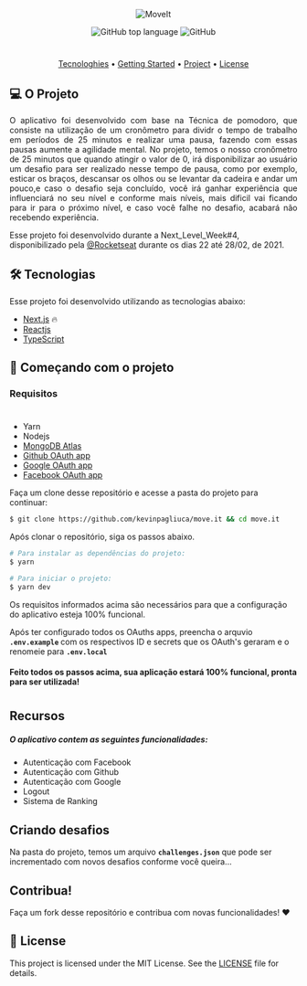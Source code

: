 <p align="center">
  <img src="https://user-images.githubusercontent.com/51030560/108794224-24d43b00-7564-11eb-805a-4fb4dd34b9be.png" alt="MoveIt" />
</p>
<p align="center">
  <img alt="GitHub top language" src="https://img.shields.io/github/languages/top/kevinpagliuca/move.it">                                       
  <img alt="GitHub" src="https://img.shields.io/github/license/kevinpagliuca/move.it?color=brightgreen">
</p>

#

<p align="center">
  <a href="#-Tecnologias">Tecnologhies</a> •
  <a href="#-Começando-com-o-projeto">Getting Started</a> • 
  <a href="#-project">Project</a> • 
  <a href="#-license">License</a>
</p>

## 💻 O Projeto

<p align="justify">
O aplicativo foi desenvolvido com base na Técnica de pomodoro, que consiste na utilização de um cronômetro para dividr o tempo de trabalho em períodos de 25 minutos e realizar uma pausa, fazendo com essas pausas aumente a agilidade mental.
No projeto, temos o nosso cronômetro de 25 minutos que quando atingir o valor de 0, irá disponibilizar ao usuário um desafio para ser realizado nesse tempo de pausa, como por exemplo, esticar os braços, descansar os olhos ou se levantar da cadeira e andar um pouco,e caso o desafio seja concluído, você irá ganhar experiência que influenciará no seu nível e conforme mais níveis, mais dificil vai ficando para ir para o próximo nível, e caso você falhe no desafio, acabará não recebendo experiência.

Esse projeto foi desenvolvido durante a Next_Level_Week#4, disponibilizado pela [@Rocketseat](https://github.com/Rocketseat) durante os dias 22 até 28/02, de 2021.
</p>

## 🛠 Tecnologias

Esse projeto foi desenvolvido utilizando as tecnologias abaixo:

* [Next.js](https://nextjs.org/) 🔥
* [Reactjs](https://reactjs.org)
* [TypeScript](https://www.typescriptlang.org/)

## 🚀 Começando com o projeto

### Requisitos
#
- Yarn
- Nodejs
- [MongoDB Atlas](https://cloud.mongodb.com)
- [Github OAuth app](https://github.com/settings/applications/new)
- [Google OAuth app](https://console.developers.google.com/apis/credentials/oauthclient?previousPage=%2Fapis%2Fcredentials%3Fproject%3Dsmooth-ace-273519&project=smooth-ace-273519)
- [Facebook OAuth app](https://developers.facebook.com/apps/)

Faça um clone desse repositório e acesse a pasta do projeto para continuar:

```bash
$ git clone https://github.com/kevinpagliuca/move.it && cd move.it
```

Após clonar o repositório, siga os passos abaixo.

```bash
# Para instalar as dependências do projeto:
$ yarn

# Para iniciar o projeto:
$ yarn dev
```

Os requisitos informados acima são necessários para que a configuração do aplicativo esteja 100% funcional.

Após ter configurado todos os OAuths apps, preencha o arquvio <b> ``.env.example`` </b> com os respectivos ID e secrets que os OAuth's geraram e o renomeie para <b>``.env.local``</b>

#### Feito todos os passos acima, sua aplicação estará 100% funcional, pronta para ser utilizada!

#

## Recursos

##### O aplicativo contem as seguintes funcionalidades:

- Autenticação com Facebook
- Autenticação com Github
- Autenticação com Google
- Logout
- Sistema de Ranking

## Criando desafios

Na pasta do projeto, temos um arquivo <b>``challenges.json``</b> que pode ser incrementado com novos desafios conforme você queira...

## Contribua!

Faça um fork desse repositório e contribua com novas funcionalidades! ❤️ 


## 📝 License

This project is licensed under the MIT License. See the [LICENSE](LICENSE.md) file for details.
